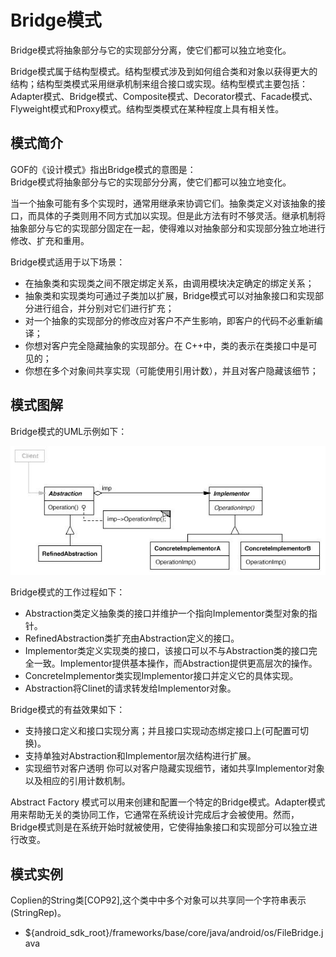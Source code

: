 # Bridge模式

Bridge模式将抽象部分与它的实现部分分离，使它们都可以独立地变化。

Bridge模式属于结构型模式。结构型模式涉及到如何组合类和对象以获得更大的结构；结构型类模式采用继承机制来组合接口或实现。结构型模式主要包括：Adapter模式、Bridge模式、Composite模式、Decorator模式、Facade模式、Flyweight模式和Proxy模式。结构型类模式在某种程度上具有相关性。

## 模式简介

GOF的《设计模式》指出Bridge模式的意图是：  
Bridge模式将抽象部分与它的实现部分分离，使它们都可以独立地变化。

当一个抽象可能有多个实现时，通常用继承来协调它们。抽象类定义对该抽象的接口，而具体的子类则用不同方式加以实现。但是此方法有时不够灵活。继承机制将抽象部分与它的实现部分固定在一起，使得难以对抽象部分和实现部分独立地进行修改、扩充和重用。

Bridge模式适用于以下场景：

- 在抽象类和实现类之间不限定绑定关系，由调用模块决定确定的绑定关系；
- 抽象类和实现类均可通过子类加以扩展，Bridge模式可以对抽象接口和实现部分进行组合，并分别对它们进行扩充；
- 对一个抽象的实现部分的修改应对客户不产生影响，即客户的代码不必重新编译；
- 你想对客户完全隐藏抽象的实现部分。在 C++中，类的表示在类接口中是可见的；
- 你想在多个对象间共享实现（可能使用引用计数），并且对客户隐藏该细节；

## 模式图解

Bridge模式的UML示例如下：

![Bridge模式示例](../images/structural_bridge.jpg)

Bridge模式的工作过程如下：

- Abstraction类定义抽象类的接口并维护一个指向Implementor类型对象的指针。
- RefinedAbstraction类扩充由Abstraction定义的接口。
- Implementor类定义实现类的接口，该接口可以不与Abstraction类的接口完全一致。Implementor提供基本操作，而Abstraction提供更高层次的操作。
- ConcreteImplementor类实现Implementor接口并定义它的具体实现。
- Abstraction将Clinet的请求转发给Implementor对象。

Bridge模式的有益效果如下：

- 支持接口定义和接口实现分离；并且接口实现动态绑定接口上(可配置可切换)。
- 支持单独对Abstraction和Implementor层次结构进行扩展。
- 实现细节对客户透明 你可以对客户隐藏实现细节，诸如共享Implementor对象以及相应的引用计数机制。

Abstract Factory 模式可以用来创建和配置一个特定的Bridge模式。Adapter模式用来帮助无关的类协同工作，它通常在系统设计完成后才会被使用。然而，Bridge模式则是在系统开始时就被使用，它使得抽象接口和实现部分可以独立进行改变。

## 模式实例

Coplien的String类[COP92],这个类中中多个对象可以共享同一个字符串表示(StringRep)。

- ${android_sdk_root}/frameworks/base/core/java/android/os/FileBridge.java